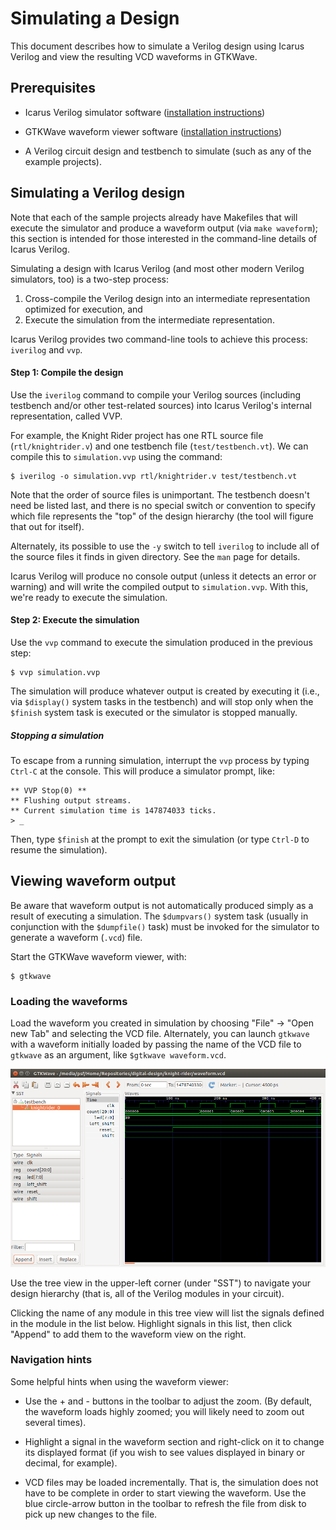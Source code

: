 # Simulating a Design

This document describes how to simulate a Verilog design using Icarus Verilog and view the resulting VCD waveforms in GTKWave.

## Prerequisites

* Icarus Verilog simulator software ([installation instructions](install-instructions.md))

* GTKWave waveform viewer software ([installation instructions](install-instructions.md))

* A Verilog circuit design and testbench to simulate (such as any of the example projects).

## Simulating a Verilog design

Note that each of the sample projects already have Makefiles that will execute the simulator and produce a waveform output (via `make waveform`); this section is intended for those interested in the command-line details of Icarus Verilog.

Simulating a design with Icarus Verilog (and most other modern Verilog simulators, too) is a two-step process:

1. Cross-compile the Verilog design into an intermediate representation optimized for execution, and
2. Execute the simulation from the intermediate representation.

Icarus Verilog provides two command-line tools to achieve this process: `iverilog` and `vvp`.

#### Step 1: Compile the design

Use the `iverilog` command to compile your Verilog sources (including testbench and/or other test-related sources) into Icarus Verilog's internal representation, called VVP.

For example, the Knight Rider project has one RTL source file (`rtl/knightrider.v`) and one testbench file (`test/testbench.vt`). We can compile this to `simulation.vvp` using the command:

```
$ iverilog -o simulation.vvp rtl/knightrider.v test/testbench.vt
```

Note that the order of source files is unimportant. The testbench doesn't need be listed last, and there is no special switch or convention to specify which file represents the "top" of the design hierarchy (the tool will figure that out for itself).

Alternately, its possible to use the `-y` switch to tell `iverilog` to include all of the source files it finds in given directory. See the `man` page for details.

Icarus Verilog will produce no console output (unless it detects an error or warning) and will write the compiled output to `simulation.vvp`. With this, we're ready to execute the simulation.

#### Step 2: Execute the simulation

Use the `vvp` command to execute the simulation produced in the previous step:

```
$ vvp simulation.vvp
```

The simulation will produce whatever output is created by executing it (i.e., via `$display()` system tasks in the testbench) and will stop only when the `$finish` system task is executed or the simulator is stopped manually.

##### Stopping a simulation

To escape from a running simulation, interrupt the `vvp` process by typing `Ctrl-C` at the console. This will produce a simulator prompt, like:

```
** VVP Stop(0) **
** Flushing output streams.
** Current simulation time is 147874033 ticks.
> _
```

Then, type `$finish` at the prompt to exit the simulation (or type `Ctrl-D` to resume the simulation).

## Viewing waveform output

Be aware that waveform output is not automatically produced simply as a result of executing a simulation. The `$dumpvars()` system task (usually in conjunction with the `$dumpfile()` task) must be invoked for the simulator to generate a waveform (`.vcd`) file.

Start the GTKWave waveform viewer, with:

```
$ gtkwave
```

### Loading the waveforms

Load the waveform you created in simulation by choosing "File" -> "Open new Tab" and selecting the VCD file. Alternately, you can launch `gtkwave` with a waveform initially loaded by passing the name of the VCD file to `gtkwave` as an argument, like `$gtkwave waveform.vcd`.

![GTKWave](images/sim.png)

Use the tree view in the upper-left corner (under "SST") to navigate your design hierarchy (that is, all of the Verilog modules in your circuit).

Clicking the name of any module in this tree view will list the signals defined in the module in the list below. Highlight signals in this list, then click "Append" to add them to the waveform view on the right.

### Navigation hints

Some helpful hints when using the waveform viewer:

* Use the + and - buttons in the toolbar to adjust the zoom. (By default, the waveform loads highly zoomed; you will likely need to zoom out several times).

* Highlight a signal in the waveform section and right-click on it to change its displayed format (if you wish to see values displayed in binary or decimal, for example).

* VCD files may be loaded incrementally. That is, the simulation does not have to be complete in order to start viewing the waveform. Use the blue circle-arrow button in the toolbar to refresh the file from disk to pick up new changes to the file.
